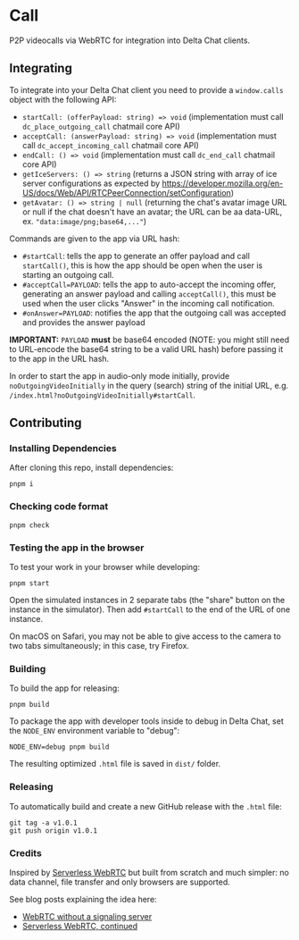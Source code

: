 # Call

P2P videocalls via WebRTC for integration into Delta Chat clients.

## Integrating

To integrate into your Delta Chat client you need to provide a
`window.calls` object with the following API:

- `startCall: (offerPayload: string) => void` (implementation must call `dc_place_outgoing_call` chatmail core API)
- `acceptCall: (answerPayload: string) => void` (implementation must call `dc_accept_incoming_call` chatmail core API)
- `endCall: () => void` (implementation must call `dc_end_call` chatmail core API)
- `getIceServers: () => string` (returns a JSON string with array of ice server configurations as expected by https://developer.mozilla.org/en-US/docs/Web/API/RTCPeerConnection/setConfiguration)
- `getAvatar: () => string | null` (returning the chat's avatar image URL or null if the chat doesn't have an avatar; the URL can be aa data-URL, ex. `"data:image/png;base64,..."`)

Commands are given to the app via URL hash:

- `#startCall`: tells the app to generate an offer payload and call `startCall()`, this is how the app should be open when the user is starting an outgoing call.
- `#acceptCall=PAYLOAD`: tells the app to auto-accept the incoming offer, generating an answer payload and calling `acceptCall()`, this must be used when the user clicks "Answer" in the incoming call notification.
- `#onAnswer=PAYLOAD`: notifies the app that the outgoing call was accepted and provides the answer payload

**IMPORTANT:** `PAYLOAD` **must** be base64 encoded (NOTE: you might still need to URL-encode the base64 string to be a valid URL hash) before passing it to the app in the URL hash.

In order to start the app in audio-only mode initially,
provide `noOutgoingVideoInitially` in the query (search) string
of the initial URL, e.g. `/index.html?noOutgoingVideoInitially#startCall`.

## Contributing

### Installing Dependencies

After cloning this repo, install dependencies:

```
pnpm i
```

### Checking code format

```
pnpm check
```

### Testing the app in the browser

To test your work in your browser while developing:

```
pnpm start
```

Open the simulated instances in 2 separate tabs (the "share" button on the instance in the simulator).
Then add `#startCall` to the end of the URL of one instance.

On macOS on Safari, you may not be able to give access to the camera to two tabs simultaneously; in this case, try Firefox.

### Building

To build the app for releasing:

```
pnpm build
```

To package the app with developer tools inside to debug in Delta Chat, set the `NODE_ENV`
environment variable to "debug":

```
NODE_ENV=debug pnpm build
```

The resulting optimized `.html` file is saved in `dist/` folder.

### Releasing

To automatically build and create a new GitHub release with the `.html` file:

```
git tag -a v1.0.1
git push origin v1.0.1
```

### Credits

Inspired by [Serverless WebRTC][serverless-webrtc] but built from scratch and much simpler:
no data channel, file transfer and only browsers are supported.

See blog posts explaining the idea here:

- [WebRTC without a signaling server](https://blog.printf.net/articles/2013/05/17/webrtc-without-a-signaling-server/)
- [Serverless WebRTC, continued](https://blog.printf.net/articles/2014/07/01/serverless-webrtc-continued/)

[serverless-webrtc]: https://github.com/cjb/serverless-webrtc/
